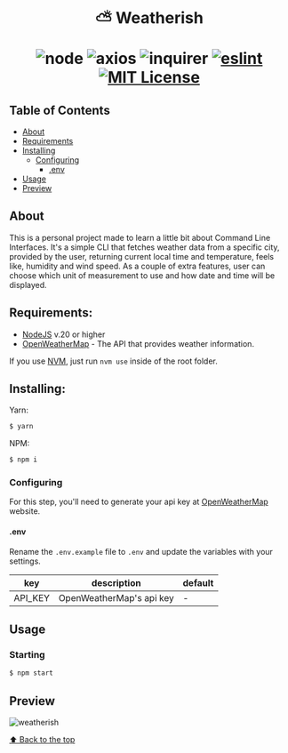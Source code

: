 <h1 align="center"> ⛅ Weatherish

![node](https://img.shields.io/static/v1?label=node&message=20.9.0&color=2d3748&logo=node.js&style=flat-square)
![axios](https://img.shields.io/static/v1?label=axios&message=1.7.7&color=2d3748&logo=npm&style=flat-square)
![inquirer](https://img.shields.io/static/v1?label=inquirer&message=12.1.0&color=2d3748&logo=npm&style=flat-square)
[![eslint](https://img.shields.io/badge/eslint-8.31.0-4b32c3?style=flat-square&logo=eslint)](https://eslint.org/)
[![MIT License](https://img.shields.io/badge/license-MIT-green?style=flat-square)](https://github.com/daspeon/weatherish/blob/main/LICENSE.md)

</h1>

## Table of Contents

- [About](#about)
- [Requirements](#requirements)
- [Installing](#installing)
  - [Configuring](#configuring)
    - [.env](#env)
- [Usage](#usage)
- [Preview](#preview)

## About

This is a personal project made to learn a little bit about Command Line Interfaces. It's a simple CLI that fetches weather data from a specific city, provided by the user, returning current local time and temperature, feels like, humidity and wind speed. As a couple of extra features, user can choose which unit of measurement to use and how date and time will be displayed.

## Requirements:

- [NodeJS](https://nodejs.org/en) v.20 or higher
- [OpenWeatherMap](https://openweathermap.org/api) - The API that provides weather information.

If you use [NVM](https://github.com/nvm-sh/nvm), just run `nvm use` inside of the root folder.

## **Installing:**

Yarn:

```bash
$ yarn
```

NPM:

```bash
$ npm i
```

### **Configuring**

For this step, you'll need to generate your api key at [OpenWeatherMap](https://openweathermap.org/api) website.

#### **.env**

Rename the `.env.example` file to `.env` and update the variables with your settings.

| key     | description              | default |
| ------- | ------------------------ | ------- |
| API_KEY | OpenWeatherMap's api key | -       |

## Usage

### **Starting**

```bash
$ npm start
```

## Preview

![weatherish](./assets/weatherish.gif)

[⬆ Back to the top](#--weatherish)
